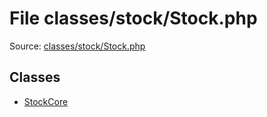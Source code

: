 File classes/stock/Stock.php
=========

Source: [classes/stock/Stock.php](https://github.com/PrestaShop/PrestaShop/blob/1.6.0.11/classes/stock/Stock.php)


Classes
-------

* [StockCore](class.StockCore.md)

